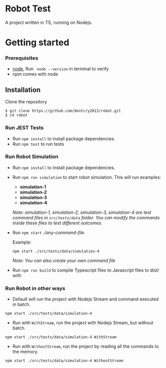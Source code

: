 # Robot Test
A project written in TS, running on Nodejs.
# Getting started
### Prerequisites

- [node](https://nodejs.org/en/), Run ` node --version` in terminal to verify
- npm comes with node
 

## Installation

Clone the repository
```shell
$ git clone https://github.com/dontcry2013/robot.git
$ cd robot
```


### Run JEST Tests

- Run `npm install` to install package dependencies.
- Run `npm test` to run tests

### Run Robot Simulation
- Run `npm install` to install package dependencies.
- Run `npm run simulation` to start robot simulation. This will run examples:
  - **simulation-1**
  - **simulation-2**
  - **simulation-3**
  - **simulation-4**

  *Note: simulation-1, simulation-2, simulation-3, simulation-4 are test command files in `src/tests/data` folder. You can modify the commands inside these files to test different outcomes.*

- Run `npm start` *./any-command-file*.
  
  Example:
  ```
  npm start ./src/tests/data/simulation-4
  ```

  *Note: You can also create your own command file*

- Run `npm run build` to compile Typescript files to Javascript files to dist/ with 

### Run Robot in other ways
- Default will run the project with Nodejs Stream and command executed in batch.
```
npm start ./src/tests/data/simulation-4
```
- Run with `WithStream`, run the project with Nodejs Stream, but without batch.
```
npm start ./src/tests/data/simulation-4 WithStream
```
- Run with `WithoutStream`, run the project by reading all the commands to the memory.

```
npm start ./src/tests/data/simulation-4 WithoutStream
```